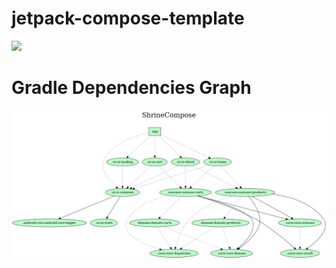 # jetpack-compose-template


![](https://github.com/android-tut-study/jetpack-compose-template/workflows/Dependency%20Graph/badge.svg)
# Gradle Dependencies Graph

![](gradle/dependency-graph/project.dot.png)
